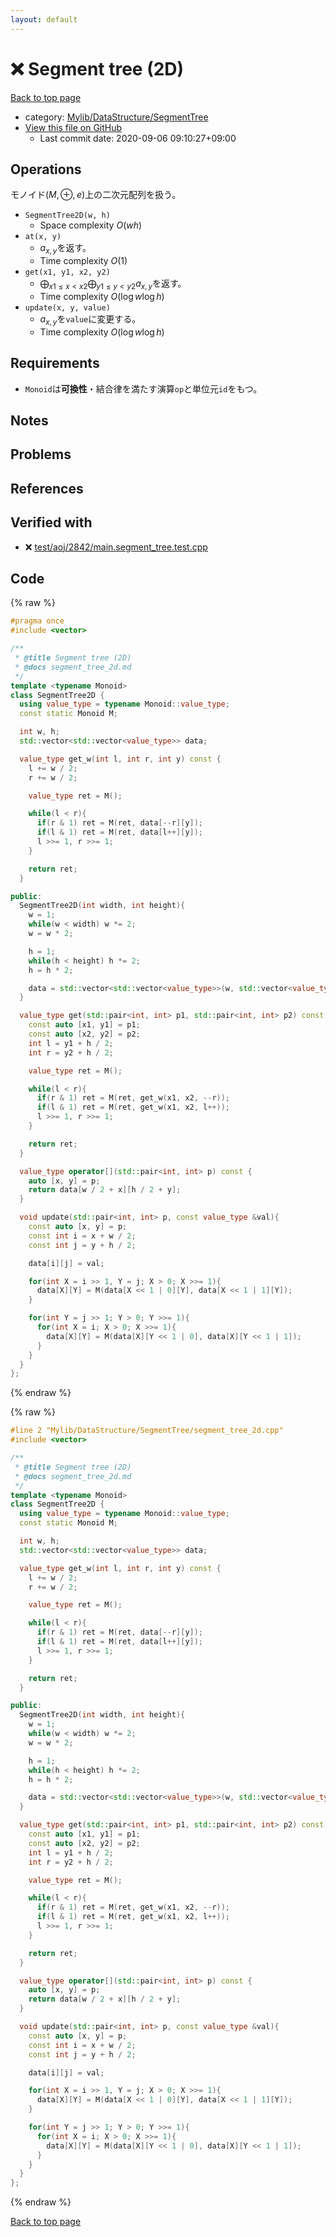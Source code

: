 ```yaml
---
layout: default
---
```


<!-- mathjax config similar to math.stackexchange -->
<script type="text/javascript" async
  src="https://cdnjs.cloudflare.com/ajax/libs/mathjax/2.7.5/MathJax.js?config=TeX-MML-AM_CHTML">
</script>
<script type="text/x-mathjax-config">
  MathJax.Hub.Config({
    TeX: { equationNumbers: { autoNumber: "AMS" }},
    tex2jax: {
      inlineMath: [ ['$','$'] ],
      processEscapes: true
    },
    "HTML-CSS": { matchFontHeight: false },
    displayAlign: "left",
    displayIndent: "2em"
  });
</script>

<script type="text/javascript" src="https://cdnjs.cloudflare.com/ajax/libs/jquery/3.4.1/jquery.min.js"></script>
<script src="https://cdn.jsdelivr.net/npm/jquery-balloon-js@1.1.2/jquery.balloon.min.js" integrity="sha256-ZEYs9VrgAeNuPvs15E39OsyOJaIkXEEt10fzxJ20+2I=" crossorigin="anonymous"></script>
<script type="text/javascript" src="../../../../assets/js/copy-button.js"></script>
<link rel="stylesheet" href="../../../../assets/css/copy-button.css" />


# :x: Segment tree (2D)

<a href="../../../../index.html">Back to top page</a>

* category: <a href="../../../../index.html#7a59141fbb54053c332fbe894553f051">Mylib/DataStructure/SegmentTree</a>
* <a href="{{ site.github.repository_url }}/blob/master/Mylib/DataStructure/SegmentTree/segment_tree_2d.cpp">View this file on GitHub</a>
    - Last commit date: 2020-09-06 09:10:27+09:00




## Operations
モノイド$(M, \oplus, e)$上の二次元配列を扱う。
- `SegmentTree2D(w, h)`
	- Space complexity $O(wh)$
- `at(x, y)`
	- $a_{x, y}$を返す。
    - Time complexity $O(1)$
- `get(x1, y1, x2, y2)`
	- $\bigoplus_{x1 \le x \lt x2}\bigoplus_{y1 \le y \lt y2} a_{x,y}$を返す。
	- Time complexity $O(\log w \log h)$
- `update(x, y, value)`
	- $a_{x, y}$を`value`に変更する。
	- Time complexity $O(\log w \log h)$

## Requirements

- `Monoid`は**可換性**・結合律を満たす演算`op`と単位元`id`をもつ。

## Notes

## Problems

## References



## Verified with

* :x: <a href="../../../../verify/test/aoj/2842/main.segment_tree.test.cpp.html">test/aoj/2842/main.segment_tree.test.cpp</a>


## Code

<a id="unbundled"></a>
{% raw %}
```cpp
#pragma once
#include <vector>

/**
 * @title Segment tree (2D)
 * @docs segment_tree_2d.md
 */
template <typename Monoid>
class SegmentTree2D {
  using value_type = typename Monoid::value_type;
  const static Monoid M;

  int w, h;
  std::vector<std::vector<value_type>> data;

  value_type get_w(int l, int r, int y) const {
    l += w / 2;
    r += w / 2;

    value_type ret = M();

    while(l < r){
      if(r & 1) ret = M(ret, data[--r][y]);
      if(l & 1) ret = M(ret, data[l++][y]);
      l >>= 1, r >>= 1;
    }

    return ret;
  }

public:
  SegmentTree2D(int width, int height){
    w = 1;
    while(w < width) w *= 2;
    w = w * 2;

    h = 1;
    while(h < height) h *= 2;
    h = h * 2;

    data = std::vector<std::vector<value_type>>(w, std::vector<value_type>(h));
  }

  value_type get(std::pair<int, int> p1, std::pair<int, int> p2) const { // [(x1, y1), (x2, y2))
    const auto [x1, y1] = p1;
    const auto [x2, y2] = p2;
    int l = y1 + h / 2;
    int r = y2 + h / 2;

    value_type ret = M();

    while(l < r){
      if(r & 1) ret = M(ret, get_w(x1, x2, --r));
      if(l & 1) ret = M(ret, get_w(x1, x2, l++));
      l >>= 1, r >>= 1;
    }

    return ret;
  }

  value_type operator[](std::pair<int, int> p) const {
    auto [x, y] = p;
    return data[w / 2 + x][h / 2 + y];
  }

  void update(std::pair<int, int> p, const value_type &val){
    const auto [x, y] = p;
    const int i = x + w / 2;
    const int j = y + h / 2;

    data[i][j] = val;

    for(int X = i >> 1, Y = j; X > 0; X >>= 1){
      data[X][Y] = M(data[X << 1 | 0][Y], data[X << 1 | 1][Y]);
    }

    for(int Y = j >> 1; Y > 0; Y >>= 1){
      for(int X = i; X > 0; X >>= 1){
        data[X][Y] = M(data[X][Y << 1 | 0], data[X][Y << 1 | 1]);
      }
    }
  }
};

```
{% endraw %}

<a id="bundled"></a>
{% raw %}
```cpp
#line 2 "Mylib/DataStructure/SegmentTree/segment_tree_2d.cpp"
#include <vector>

/**
 * @title Segment tree (2D)
 * @docs segment_tree_2d.md
 */
template <typename Monoid>
class SegmentTree2D {
  using value_type = typename Monoid::value_type;
  const static Monoid M;

  int w, h;
  std::vector<std::vector<value_type>> data;

  value_type get_w(int l, int r, int y) const {
    l += w / 2;
    r += w / 2;

    value_type ret = M();

    while(l < r){
      if(r & 1) ret = M(ret, data[--r][y]);
      if(l & 1) ret = M(ret, data[l++][y]);
      l >>= 1, r >>= 1;
    }

    return ret;
  }

public:
  SegmentTree2D(int width, int height){
    w = 1;
    while(w < width) w *= 2;
    w = w * 2;

    h = 1;
    while(h < height) h *= 2;
    h = h * 2;

    data = std::vector<std::vector<value_type>>(w, std::vector<value_type>(h));
  }

  value_type get(std::pair<int, int> p1, std::pair<int, int> p2) const { // [(x1, y1), (x2, y2))
    const auto [x1, y1] = p1;
    const auto [x2, y2] = p2;
    int l = y1 + h / 2;
    int r = y2 + h / 2;

    value_type ret = M();

    while(l < r){
      if(r & 1) ret = M(ret, get_w(x1, x2, --r));
      if(l & 1) ret = M(ret, get_w(x1, x2, l++));
      l >>= 1, r >>= 1;
    }

    return ret;
  }

  value_type operator[](std::pair<int, int> p) const {
    auto [x, y] = p;
    return data[w / 2 + x][h / 2 + y];
  }

  void update(std::pair<int, int> p, const value_type &val){
    const auto [x, y] = p;
    const int i = x + w / 2;
    const int j = y + h / 2;

    data[i][j] = val;

    for(int X = i >> 1, Y = j; X > 0; X >>= 1){
      data[X][Y] = M(data[X << 1 | 0][Y], data[X << 1 | 1][Y]);
    }

    for(int Y = j >> 1; Y > 0; Y >>= 1){
      for(int X = i; X > 0; X >>= 1){
        data[X][Y] = M(data[X][Y << 1 | 0], data[X][Y << 1 | 1]);
      }
    }
  }
};

```
{% endraw %}

<a href="../../../../index.html">Back to top page</a>


